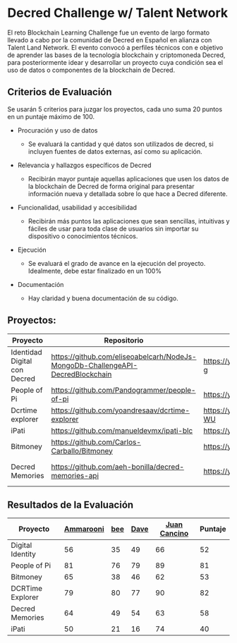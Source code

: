# Decred Challenge w/ Talent Network


El reto Blockchain Learning Challenge fue un evento de largo formato llevado a cabo por la comunidad de Decred en Español en alianza con Talent Land Network. El evento convocó a perfiles técnicos con e objetivo de aprender las bases de la tecnología blockchain y criptomoneda Decred, para posteriormente idear y desarrollar un proyecto cuya condición sea el uso de datos o componentes de la blockchain de Decred.


## Criterios de Evaluación

Se usarán 5 criterios para juzgar los proyectos, cada uno suma 20 puntos en un puntaje máximo de 100.

- Procuración y uso de datos
    - Se evaluará la cantidad y qué datos son utilizados de decred, si incluyen fuentes de datos externas, así como su aplicación.  

- Relevancia y hallazgos específicos de Decred
    - Recibirán mayor puntaje aquellas aplicaciones que usen los datos de la blockchain de Decred de forma original para presentar información nueva y detallada sobre lo que hace a Decred diferente.

- Funcionalidad, usabilidad y accesibilidad
     - Recibirán más puntos las aplicaciones que sean sencillas, intuitivas y fáciles de usar para toda clase de usuarios sin importar su dispositivo o conocimientos técnicos.
     
- Ejecución
    - Se evaluará el grado de avance en la ejecución del proyecto. Idealmente, debe estar finalizado en un 100%
    
- Documentación
    - Hay claridad y buena documentación de su código.

## Proyectos:

Proyecto | Repositorio | Video Pitch | Adicional 
-------- | ----------- | ----------- | ----------
Identidad Digital con Decred |https://github.com/eliseoabelcarh/NodeJs-MongoDb-ChallengeAPI-DecredBlockchain | https://youtu.be/HwjgUemRL-g |
People of Pi | https://github.com/Pandogrammer/people-of-pi | https://youtu.be/EYh4YJjEkTI | 
Dcrtime explorer | https://github.com/yoandresaav/dcrtime-explorer | https://youtu.be/CdRPrywc-WU | https://dcrtime-explorer.herokuapp.com/
iPati | https://github.com/manueldevmx/ipati-blc | https://youtu.be/vIMALr1xh0E |
Bitmoney | https://github.com/Carlos-Carballo/Bitmoney |https://youtu.be/IhAkr-J2vwk | https://youtu.be/vvUANCgsFP8 
Decred Memories | https://github.com/aeh-bonilla/decred-memories-api | https://youtu.be/w-6C0tExLFI | https://github.com/aeh-bonilla/decred-challenge-frontend


## Resultados de la Evaluación

Proyecto | [Ammarooni](https://github.com/DecredES/Challenge/issues/1) | [bee](https://gist.github.com/xaur/ccedac5b9c8d62430efd317bc1e8ccda) | [Dave](https://gist.github.com/davecgh/83be30f0f54ea2ef1154225476ada368) | [Juan Cancino](evaluation-juan-cancino.md) | Puntaje
--- | ---- | ---- | --- | --- | --- 
Digital Identity | 56 | 35 | 49 | 66 | 52
People of Pi | 81 | 76 | 79 | 89 | 81
Bitmoney | 65 | 38 | 46 | 62 | 53
DCRTime Explorer | 79 | 80 | 77 | 90 | 82
Decred Memories | 64 | 49 | 54 | 63 | 58
iPati | 50 | 21 | 16 | 74 | 40


